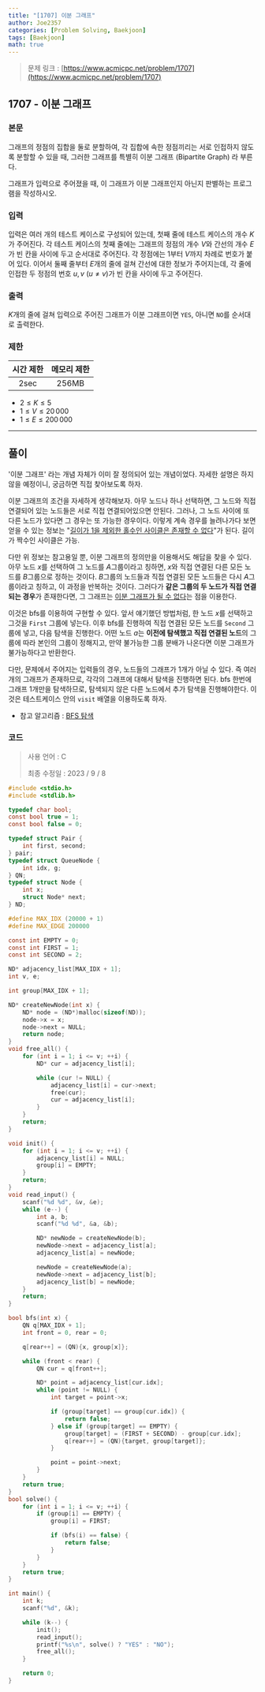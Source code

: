 ```yaml
---
title: "[1707] 이분 그래프"
author: Joe2357
categories: [Problem Solving, Baekjoon]
tags: [Baekjoon]
math: true
---
```


> 문제 링크 : [https://www.acmicpc.net/problem/1707](https://www.acmicpc.net/problem/1707)



## 1707 - 이분 그래프

### 본문

그래프의 정점의 집합을 둘로 분할하여, 각 집합에 속한 정점끼리는 서로 인접하지 않도록 분할할 수 있을 때, 그러한 그래프를 특별히 이분 그래프 (Bipartite Graph) 라 부른다.

그래프가 입력으로 주어졌을 때, 이 그래프가 이분 그래프인지 아닌지 판별하는 프로그램을 작성하시오.



### 입력

입력은 여러 개의 테스트 케이스로 구성되어 있는데, 첫째 줄에 테스트 케이스의 개수 $K$가 주어진다. 각 테스트 케이스의 첫째 줄에는 그래프의 정점의 개수 $V$와 간선의 개수 $E$가 빈 칸을 사이에 두고 순서대로 주어진다. 각 정점에는 $1$부터 $V$까지 차례로 번호가 붙어 있다. 이어서 둘째 줄부터 $E$개의 줄에 걸쳐 간선에 대한 정보가 주어지는데, 각 줄에 인접한 두 정점의 번호 $u, v$ ($u \neq v$)가 빈 칸을 사이에 두고 주어진다. 



### 출력

$K$개의 줄에 걸쳐 입력으로 주어진 그래프가 이분 그래프이면 `YES`, 아니면 `NO`를 순서대로 출력한다.



### 제한

| 시간 제한 | 메모리 제한 |
| :-------: | :---------: |
|   2sec    |    256MB    |

- $2 \leq K \leq 5$
- $1 \leq V \leq 20\,000$
- $1 \leq E \leq 200\,000$

---



## 풀이

'이분 그래프' 라는 개념 자체가 이미 잘 정의되어 있는 개념이었다. 자세한 설명은 하지 않을 예정이니, 궁금하면 직접 찾아보도록 하자.

이분 그래프의 조건을 자세하게 생각해보자. 아무 노드나 하나 선택하면, 그 노드와 직접 연결되어 있는 노드들은 서로 직접 연결되어있으면 안된다. 그러나, 그 노드 사이에 또 다른 노드가 있다면 그 경우는 또 가능한 경우이다. 이렇게 계속 경우를 늘려나가다 보면 얻을 수 있는 정보는 "<u>길이가 1을 제외한 홀수인 사이클은 존재할 수 없다</u>"가 된다. 길이가 짝수인 사이클은 가능.

다만 위 정보는 참고용일 뿐, 이분 그래프의 정의만을 이용해서도 해답을 찾을 수 있다. 아무 노드 $x$를 선택하여 그 노드를 $A$그룹이라고 칭하면, $x$와 직접 연결된 다른 모든 노드를 $B$그룹으로 정하는 것이다. $B$그룹의 노드들과 직접 연결된 모든 노드들은 다시 $A$그룹이라고 칭하고, 이 과정을 반복하는 것이다. 그러다가 **같은 그룹의 두 노드가 직접 연결되는 경우**가 존재한다면, 그 그래프는 <u>이분 그래프가 될 수 없다</u>는 점을 이용한다.

이것은 bfs를 이용하여 구현할 수 있다. 앞서 얘기했던 방법처럼, 한 노드 $x$를 선택하고 그것을 `First` 그룹에 넣는다. 이후 bfs를 진행하여 직접 연결된 모든 노드를 `Second` 그룹에 넣고, 다음 탐색을 진행한다. 어떤 노드 $a$는 **이전에 탐색했고 직접 연결된 노드**의 그룹에 따라 본인의 그룹이 정해지고, 만약 불가능한 그룹 분배가 나온다면 이분 그래프가 불가능하다고 반환한다.

다만, 문제에서 주어지는 입력들의 경우, 노드들의 그래프가 1개가 아닐 수 있다. 즉 여러 개의 그래프가 존재하므로, 각각의 그래프에 대해서 탐색을 진행하면 된다. bfs 한번에 그래프 1개만을 탐색하므로, 탐색되지 않은 다른 노드에서 추가 탐색을 진행해야한다. 이것은 테스트케이스 안의 `visit` 배열을 이용하도록 하자.

- 참고 알고리즘 : [BFS 탐색](https://en.wikipedia.org/wiki/Breadth-first_search)

  

### 코드

> 사용 언어 : C  
>
> 최종 수정일 : 2023 / 9 / 8

```c
#include <stdio.h>
#include <stdlib.h>

typedef char bool;
const bool true = 1;
const bool false = 0;

typedef struct Pair {
    int first, second;
} pair;
typedef struct QueueNode {
    int idx, g;
} QN;
typedef struct Node {
    int x;
    struct Node* next;
} ND;

#define MAX_IDX (20000 + 1)
#define MAX_EDGE 200000

const int EMPTY = 0;
const int FIRST = 1;
const int SECOND = 2;

ND* adjacency_list[MAX_IDX + 1];
int v, e;

int group[MAX_IDX + 1];

ND* createNewNode(int x) {
    ND* node = (ND*)malloc(sizeof(ND));
    node->x = x;
    node->next = NULL;
    return node;
}
void free_all() {
    for (int i = 1; i <= v; ++i) {
        ND* cur = adjacency_list[i];

        while (cur != NULL) {
            adjacency_list[i] = cur->next;
            free(cur);
            cur = adjacency_list[i];
        }
    }
    return;
}

void init() {
    for (int i = 1; i <= v; ++i) {
        adjacency_list[i] = NULL;
        group[i] = EMPTY;
    }
    return;
}
void read_input() {
    scanf("%d %d", &v, &e);
    while (e--) {
        int a, b;
        scanf("%d %d", &a, &b);

        ND* newNode = createNewNode(b);
        newNode->next = adjacency_list[a];
        adjacency_list[a] = newNode;

        newNode = createNewNode(a);
        newNode->next = adjacency_list[b];
        adjacency_list[b] = newNode;
    }
    return;
}

bool bfs(int x) {
    QN q[MAX_IDX + 1];
    int front = 0, rear = 0;

    q[rear++] = (QN){x, group[x]};

    while (front < rear) {
        QN cur = q[front++];

        ND* point = adjacency_list[cur.idx];
        while (point != NULL) {
            int target = point->x;

            if (group[target] == group[cur.idx]) {
                return false;
            } else if (group[target] == EMPTY) {
                group[target] = (FIRST + SECOND) - group[cur.idx];
                q[rear++] = (QN){target, group[target]};
            }

            point = point->next;
        }
    }
    return true;
}
bool solve() {
    for (int i = 1; i <= v; ++i) {
        if (group[i] == EMPTY) {
            group[i] = FIRST;

            if (bfs(i) == false) {
                return false;
            }
        }
    }
    return true;
}

int main() {
    int k;
    scanf("%d", &k);

    while (k--) {
        init();
        read_input();
        printf("%s\n", solve() ? "YES" : "NO");
        free_all();
    }

    return 0;
}
```
